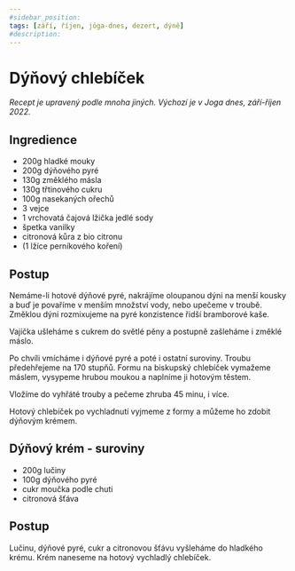 ```yaml
---
#sidebar_position: 
tags: [září, říjen, jóga-dnes, dezert, dýně]
#description:
---
```


# Dýňový chlebíček

_Recept je upravený podle mnoha jiných. Výchozí je v Joga dnes, září-říjen 2022._

## Ingredience

* 200g hladké mouky
* 200g dýňového pyré
* 130g změklého másla
* 130g třtinového cukru
* 100g nasekaných ořechů
* 3 vejce
* 1 vrchovatá čajová lžička jedlé sody
* špetka vanilky
* citronová kůra z bio citronu
* (1 lžíce perníkového koření)

## Postup

Nemáme-li hotové dýňové pyré, nakrájíme oloupanou dýni na menší kousky a buď je povaříme v menším množství vody, nebo upečeme v troubě. Změklou dýni rozmixujeme na pyré konzistence řidší bramborové kaše.

Vajíčka ušleháme s cukrem do světlé pěny a postupně zašleháme i změklé máslo.

Po chvíli vmícháme i dýňové pyré a poté i ostatní suroviny.
Troubu předehřejeme na 170 stupňů. Formu na biskupský chlebíček vymažeme máslem, vysypeme hrubou moukou a naplníme ji hotovým těstem. 

Vložíme do vyhřáté trouby a pečeme zhruba 45 minu, i více.

Hotový chlebíček po vychladnutí vyjmeme z formy a můžeme ho zdobit dýňovým krémem.

## Dýňový krém - suroviny

* 200g lučiny
* 100g dýňového pyré
* cukr moučka podle chuti
* citronová šťáva

## Postup

Lučinu, dýňové pyré, cukr a citronovou šťávu vyšleháme do hladkého krému. Krém naneseme na hotový vychladlý chlebíček.
